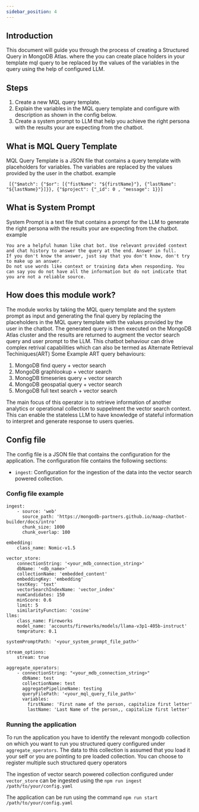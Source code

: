 ```yaml
---
sidebar_position: 4
---
```


## Introduction

This document will guide you through the process of creating a Structured Query in MongoDB Atlas. where the you can create place holders in your template mql query to be replaced by the values of the variables in the query using the help of configured LLM.

## Steps
1. Create a new MQL query template.
2. Explain the variables in the MQL query template and configure with description as shown in the config below.
3. Create a system prompt to LLM that help you achieve the right persona with the results your are expecting from the chatbot.

## What is MQL Query Template
MQL Query Template is a JSON file that contains a query template with placeholders for variables. The variables are replaced by the values provided by the user in the chatbot.
example
```
 [{"$match": {"$or": [{"fistName": "${firstName}"}, {"lastName": "${lastName}"}]}}, {"$project": {"_id": 0 , "message": 1}}]
```

## What is System Prompt
System Prompt is a text file that contains a prompt for the LLM to generate the right persona with the results your are expecting from the chatbot.
example
```
You are a helpful human like chat bot. Use relevant provided context and chat history to answer the query at the end. Answer in full.
If you don't know the answer, just say that you don't know, don't try to make up an answer. 
Do not use words like context or training data when responding. You can say you do not have all the information but do not indicate that you are not a reliable source.
```

## How does this module work?
The module works by taking the MQL query template and the system prompt as input and generating the final query by replacing the placeholders in the MQL query template with the values provided by the user in the chatbot. The generated query is then executed on the MongoDB Atlas cluster and the results are returned to augment the vector search query and user prompt to the LLM. This chatbot behaviour can drive complex retrival capabilities which can also be termed as Alternate Retrieval Techiniques(ART)
Some Example ART query behaviours:
1. MongoDB find query + vector search
2. MongoDB graphlookup + vector search
3. MonogDB timeseries query + vector search
4. MongoDB geospatial query + vector search
5. MongoDB full text search + vector search

The main focus of this operator is to retrieve information of another analytics or operational collection to suppelment the vector search context. This can enable the stateless LLM to have knowledge of stateful information to interpret and generate response to users queries.

## Config file
The config file is a JSON file that contains the configuration for the application. The configuration file contains the following sections:

- `ingest`: Configuration for the ingestion of the data into the vector search powered collection.

### Config file example

````
ingest:
    - source: 'web'
      source_path: 'https://mongodb-partners.github.io/maap-chatbot-builder/docs/intro'
      chunk_size: 1000
      chunk_overlap: 100
    
embedding:
    class_name: Nomic-v1.5

vector_store:
    connectionString: '<your_mdb_connection_string>'
    dbName: '<db_name>'
    collectionName: 'embedded_content'
    embeddingKey: 'embedding'
    textKey: 'text'
    vectorSearchIndexName: 'vector_index'
    numCandidates: 150
    minScore: 0.6
    limit: 5
    similarityFunction: 'cosine'
llms:
    class_name: Fireworks
    model_name: 'accounts/fireworks/models/llama-v3p1-405b-instruct'
    temprature: 0.1

systemPromptPath: '<your_system_prompt_file_path>'

stream_options:
    stream: true

aggregate_operators:
    - connectionString: "<your_mdb_connection_string>"
      dbName: test
      collectionName: test
      aggregatePipelineName: testing
      queryFilePath: '<your_mql_query_file_path>'
      variables:
        firstName: 'First name of the person, capitalize first letter'
        lastName: 'Last Name of the person,, capitalize first letter'
````

### Running the application
To run the application you have to identify the relevant mongodb collection on which you want to run you structured query configured under `aggregate_operators`. The data to this collection is assumed that you load it your self or you are pointing to pre loaded collection.
You can choose to register multiple such structured query operators

The ingestion of vector search powered collection configured under `vector_store` can be ingested using the 
`npm run ingest /path/to/your/config.yaml`

The application can be run using the command `npm run start /path/to/your/config.yaml`